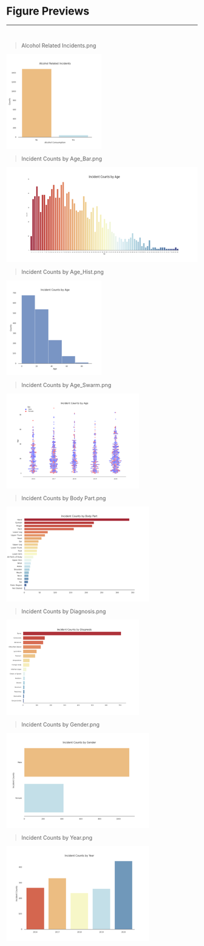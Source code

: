 

# Figure Previews
---

<br>

>Alcohol Related Incidents.png

<img src="/reports/figures/Alcohol Related Incidents.png" height="250">

>Incident Counts by Age_Bar.png
<img src="/reports/figures/Incident Counts by Age_Bar.png" height="250">

<br>

>Incident Counts by Age_Hist.png
<img src="/reports/figures/Incident Counts by Age_Hist.png" height="250">

<br>

>Incident Counts by Age_Swarm.png
<img src="/reports/figures/Incident Counts by Age_Swarm.png" height="250">

<br>

>Incident Counts by Body Part.png
<img src="/reports/figures/Incident Counts by Body Part.png" height="250">

<br>

>Incident Counts by Diagnosis.png
<img src="/reports/figures/Incident Counts by Diagnosis.png" height="250">

<br>

>Incident Counts by Gender.png
<img src="/reports/figures/Incident Counts by Gender.png" height="250">

<br>

>Incident Counts by Year.png
<img src="/reports/figures/Incident Counts by Year.png" height="250">